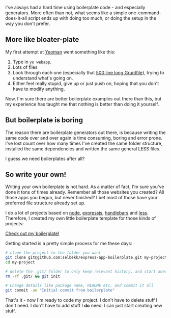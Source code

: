 <!---
title: Create your own boilerplate
-->
I've always had a hard time using boilerplate code - and especially generators.
More often than not, what seems like a simple one-command-does-it-all script
ends up with doing too much, or doing the setup in the way you don't prefer.

## More like bloater-plate
My first attempt at [Yeoman](http://yeoman.io/) went something like this:

1. Type in `yo webapp`.
2. Lots of files
3. Look through each one (especially that [500 line long Gruntfile](https://github.com/yeoman/generator-webapp/blob/master/app/templates/Gruntfile.js)),
trying to understand what's going on.
4. Either feel really stupid, give up or just push on, hoping that you don't have
to modify anything.

Now, I'm sure there are better boilerplate examples out there than this, but my
experience has taught me that nothing is better than doing it yourself.

## But boilerplate is boring
The reason there are boilerplate generators out there, is because writing the
same code over and over again is time consuming, boring and error prone. I've
lost count over how many times I've created the same folder structure, installed
the same dependencies and written the same general LESS files.

I guess we need boilerplates after all?

## So write your own!

Writing your own boilerplate is not hard. As a matter of fact, I'm sure you've
done it tons of times already. Remember all those websites you created? All
those apps you begun, but never finished? I bet most of those have your
preferred file structure already set up.

I do a lot of projects based on [node](nodejs.org), [expressjs](expressjs.com),
[handlebars](handlebarsjs.com) and [less](lesscss.org). Therefore, I created my
own little boilerplate template for those kinds of projects:

[Check out my boilerplate!](https://github.com/selbekk/express-app-boilerplate)

Getting started is a pretty simple process for me these days:

```bash
# clone the project to the folder you want
git clone git@github.com:selbekk/express-app-boilerplate.git my-project
cd my-project

# delete the .git/ folder to only keep relevant history, and start anew
rm -rf .git/ && git init

# Change details like package name, README etc, and commit it all
git commit -am "Initial commit from boilerplate"
```

That's it - now I'm ready to code my project. I don't have to delete stuff I
don't need. I don't have to add stuff I __do__ need. I can just start creating
new stuff.
